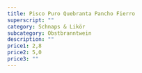 ```yaml
---
title: Pisco Puro Quebranta Pancho Fierro
superscript: ""
category: Schnaps & Likör
subcategory: Obstbranntwein
description: ""
price1: 2,8
price2: 5,0
price3: ""
---
```


